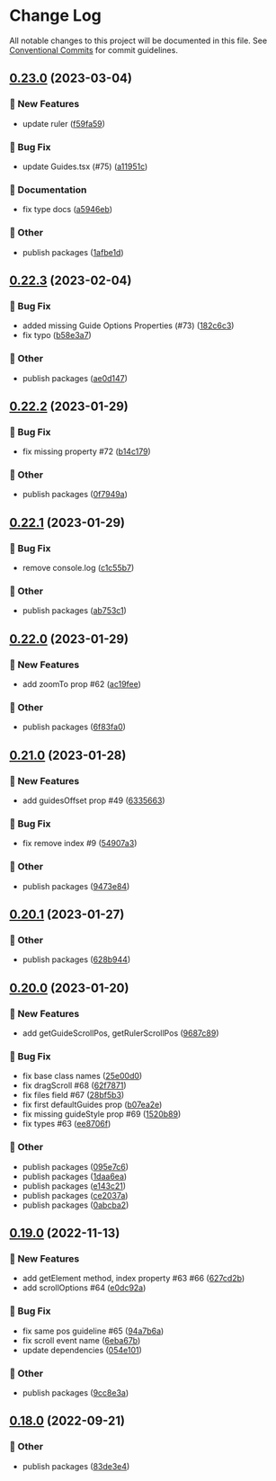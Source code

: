 # Change Log

All notable changes to this project will be documented in this file.
See [Conventional Commits](https://conventionalcommits.org) for commit guidelines.

## [0.23.0](https://github.com/daybrush/guides/blob/master/packages/react-guides/compare/@scena/react-guides@0.22.3...@scena/react-guides@0.23.0) (2023-03-04)


### :rocket: New Features

* update ruler ([f59fa59](https://github.com/daybrush/guides/blob/master/packages/react-guides/commit/f59fa5988f3c4dd96925677ca787e4fb55b150f1))


### :bug: Bug Fix

* update Guides.tsx (#75) ([a11951c](https://github.com/daybrush/guides/blob/master/packages/react-guides/commit/a11951c622818d2d80aa47d45dae9fc4379fc2c2))


### :memo: Documentation

* fix type docs ([a5946eb](https://github.com/daybrush/guides/blob/master/packages/react-guides/commit/a5946eb64d86079fb5f17810f9f511bc78802e1c))


### :mega: Other

* publish packages ([1afbe1d](https://github.com/daybrush/guides/blob/master/packages/react-guides/commit/1afbe1d193cf2457dc9f3296b73d38b5859c0ee0))



## [0.22.3](https://github.com/daybrush/guides/blob/master/packages/react-guides/compare/@scena/react-guides@0.22.2...@scena/react-guides@0.22.3) (2023-02-04)


### :bug: Bug Fix

* added missing Guide Options Properties (#73) ([182c6c3](https://github.com/daybrush/guides/blob/master/packages/react-guides/commit/182c6c39f5bf1bba19486b84f7db1f1327fc989d))
* fix typo ([b58e3a7](https://github.com/daybrush/guides/blob/master/packages/react-guides/commit/b58e3a7c7adab44e7a9228f1dfe783996182c1e6))


### :mega: Other

* publish packages ([ae0d147](https://github.com/daybrush/guides/blob/master/packages/react-guides/commit/ae0d14738d83b4f5352463b69f89efe7cc111baf))



## [0.22.2](https://github.com/daybrush/guides/blob/master/packages/react-guides/compare/@scena/react-guides@0.22.1...@scena/react-guides@0.22.2) (2023-01-29)


### :bug: Bug Fix

* fix missing property #72 ([b14c179](https://github.com/daybrush/guides/blob/master/packages/react-guides/commit/b14c17987e9305fb9cc8d5d59318179f00d33693))


### :mega: Other

* publish packages ([0f7949a](https://github.com/daybrush/guides/blob/master/packages/react-guides/commit/0f7949a9954e2093d6a599dc545f988ed624d41f))



## [0.22.1](https://github.com/daybrush/guides/blob/master/packages/react-guides/compare/@scena/react-guides@0.22.0...@scena/react-guides@0.22.1) (2023-01-29)


### :bug: Bug Fix

* remove console.log ([c1c55b7](https://github.com/daybrush/guides/blob/master/packages/react-guides/commit/c1c55b7965edb34a1ad83f9b03886ba5a52a4c92))


### :mega: Other

* publish packages ([ab753c1](https://github.com/daybrush/guides/blob/master/packages/react-guides/commit/ab753c1c820463c1c0b7805d428c803c5eacc1e3))



## [0.22.0](https://github.com/daybrush/guides/blob/master/packages/react-guides/compare/@scena/react-guides@0.21.0...@scena/react-guides@0.22.0) (2023-01-29)


### :rocket: New Features

* add zoomTo prop #62 ([ac19fee](https://github.com/daybrush/guides/blob/master/packages/react-guides/commit/ac19fee790aee7a984beec551e1873dba8ef4d9f))


### :mega: Other

* publish packages ([6f83fa0](https://github.com/daybrush/guides/blob/master/packages/react-guides/commit/6f83fa0c75f494aa79fff98f4a57f86ab295b67d))



## [0.21.0](https://github.com/daybrush/guides/blob/master/packages/react-guides/compare/@scena/react-guides@0.20.1...@scena/react-guides@0.21.0) (2023-01-28)


### :rocket: New Features

* add guidesOffset prop #49 ([6335663](https://github.com/daybrush/guides/blob/master/packages/react-guides/commit/6335663a713bf0d9e312757e9e082f62d79cd9e7))


### :bug: Bug Fix

* fix remove index #9 ([54907a3](https://github.com/daybrush/guides/blob/master/packages/react-guides/commit/54907a38e036973c2dbe07266bfc3bdf633676c6))


### :mega: Other

* publish packages ([9473e84](https://github.com/daybrush/guides/blob/master/packages/react-guides/commit/9473e8464fbd4c374ac6251ff995586afd163719))



## [0.20.1](https://github.com/daybrush/guides/blob/master/packages/react-guides/compare/@scena/react-guides@0.20.0...@scena/react-guides@0.20.1) (2023-01-27)


### :mega: Other

* publish packages ([628b944](https://github.com/daybrush/guides/blob/master/packages/react-guides/commit/628b9444bb9e6f5546c7a5edd55a090126f52dd5))



## [0.20.0](https://github.com/daybrush/guides/blob/master/packages/react-guides/compare/@scena/react-guides@0.19.0...@scena/react-guides@0.20.0) (2023-01-20)


### :rocket: New Features

* add getGuideScrollPos, getRulerScrollPos ([9687c89](https://github.com/daybrush/guides/blob/master/packages/react-guides/commit/9687c89598ab9136c6d26cb06ebba2ca45dc26ae))


### :bug: Bug Fix

* fix base class names ([25e00d0](https://github.com/daybrush/guides/blob/master/packages/react-guides/commit/25e00d08a9e1410134ba6b352ae722af57f5ff38))
* fix dragScroll #68 ([62f7871](https://github.com/daybrush/guides/blob/master/packages/react-guides/commit/62f787157fff4a3ea95c2a840fcb94a6f03ad6bb))
* fix files field #67 ([28bf5b3](https://github.com/daybrush/guides/blob/master/packages/react-guides/commit/28bf5b3bd97cebd94eaf2195f0e99750f14e7ecb))
* fix first defaultGuides prop ([b07ea2e](https://github.com/daybrush/guides/blob/master/packages/react-guides/commit/b07ea2ee9a2f5485a2468323a1e23cfda788163b))
* fix missing guideStyle prop #69 ([1520b89](https://github.com/daybrush/guides/blob/master/packages/react-guides/commit/1520b896c29a2f11d96d55d2dbf51c0c06d9a113))
* fix types #63 ([ee8706f](https://github.com/daybrush/guides/blob/master/packages/react-guides/commit/ee8706f2598045e7693bcb4119a2754c1cb81701))


### :mega: Other

* publish packages ([095e7c6](https://github.com/daybrush/guides/blob/master/packages/react-guides/commit/095e7c670d3bd0bdc168e2f3c11b5dbb8074b26b))
* publish packages ([1daa6ea](https://github.com/daybrush/guides/blob/master/packages/react-guides/commit/1daa6ea441f6c96b8f354953605cd6ac89117878))
* publish packages ([e143c21](https://github.com/daybrush/guides/blob/master/packages/react-guides/commit/e143c2175309bf480ef17731321f6728b8d6bcc2))
* publish packages ([ce2037a](https://github.com/daybrush/guides/blob/master/packages/react-guides/commit/ce2037a18f5f6bbcd750e1fd72cbfc60e3f2c217))
* publish packages ([0abcba2](https://github.com/daybrush/guides/blob/master/packages/react-guides/commit/0abcba24e8b83ea51cf369124e8c2d85fee1ef7e))



## [0.19.0](https://github.com/daybrush/guides/blob/master/packages/react-guides/compare/@scena/react-guides@0.18.0...@scena/react-guides@0.19.0) (2022-11-13)


### :rocket: New Features

* add getElement method, index property #63 #66 ([627cd2b](https://github.com/daybrush/guides/blob/master/packages/react-guides/commit/627cd2bdeb15aeeb41171e5318edc6c4a20ffc7a))
* add scrollOptions #64 ([e0dc92a](https://github.com/daybrush/guides/blob/master/packages/react-guides/commit/e0dc92a9ed417dff071b43a68b065907f8f1b8ad))


### :bug: Bug Fix

* fix same pos guideline #65 ([94a7b6a](https://github.com/daybrush/guides/blob/master/packages/react-guides/commit/94a7b6af76128782fe3e1fa6d5ae3d5ff70b8276))
* fix scroll event name ([6eba67b](https://github.com/daybrush/guides/blob/master/packages/react-guides/commit/6eba67b33c0de50e1c68ff75882889227db663bc))
* update dependencies ([054e101](https://github.com/daybrush/guides/blob/master/packages/react-guides/commit/054e101d1b177bdfefab74bf440a4cb3cf8137be))


### :mega: Other

* publish packages ([9cc8e3a](https://github.com/daybrush/guides/blob/master/packages/react-guides/commit/9cc8e3ae5f83aa1513c1560166c6babbbe31dfd7))



## [0.18.0](https://github.com/daybrush/guides/blob/master/packages/react-guides/compare/@scena/react-guides@0.17.1...@scena/react-guides@0.18.0) (2022-09-21)


### :mega: Other

* publish packages ([83de3e4](https://github.com/daybrush/guides/blob/master/packages/react-guides/commit/83de3e4ae4bad11905939a44dfa2776fe7d6987d))
